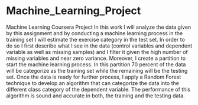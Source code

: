 Machine_Learning_Project
========================

Machine Learning Coursera Project
In this work I will analyze the data given by this assignment and by conducting a machine learning process in the training set I will estimate the exercise category in the test set. In order to do so I first describe what I see in the data (control variables and dependent variable as well as missing samples) and I filter it given the high number of missing variables and near zero variance. Moreover, I create a partition to start the machine learning process. In this partition 70 percent of the data will be categorize as the training set while the remaining will be the testing set. Once the data is ready for further process, I apply a Random Forest technique to develop an algorithm that can categorize the data into the different class category of the dependent variable. The performance of this algorithm is sound and accurate in both, the training and the testing data.
